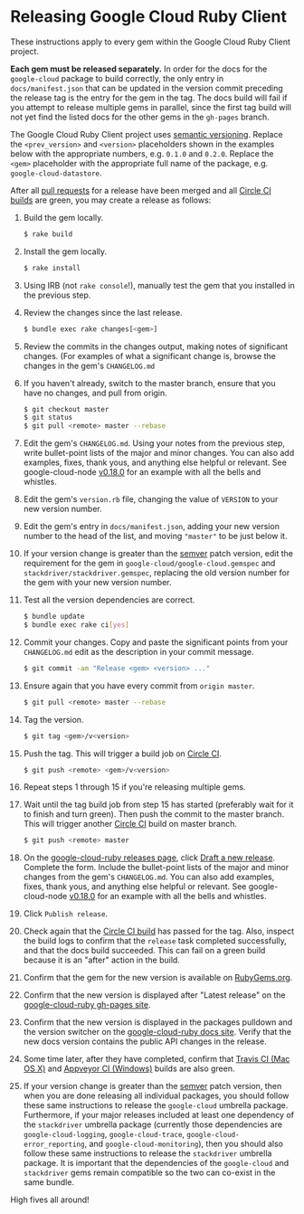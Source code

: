 # Releasing Google Cloud Ruby Client

These instructions apply to every gem within the Google Cloud Ruby Client project.

**Each gem must be released separately.** In order for the docs for the `google-cloud` package to build correctly, the only entry in `docs/manifest.json` that can be updated in the version commit preceding the release tag is the entry for the gem in the tag. The docs build will fail if you attempt to release multiple gems in parallel, since the first tag build will not yet find the listed docs for the other gems in the `gh-pages` branch.

The Google Cloud Ruby Client project uses [semantic versioning](http://semver.org). Replace the `<prev_version>` and `<version>` placeholders shown in the examples below with the appropriate numbers, e.g. `0.1.0` and `0.2.0`. Replace the `<gem>` placeholder with the appropriate full name of the package, e.g. `google-cloud-datastore`.

After all [pull requests](https://github.com/GoogleCloudPlatform/google-cloud-ruby/pulls) for a release have been merged and all [Circle CI builds](https://circleci.com/gh/GoogleCloudPlatform/google-cloud-ruby) are green, you may create a release as follows:

1. Build the gem locally.

    ```sh
    $ rake build
    ```

1. Install the gem locally.

    ```sh
    $ rake install
    ```

1. Using IRB (not `rake console`!), manually test the gem that you installed in the previous step.

1. Review the changes since the last release.

    ```sh
    $ bundle exec rake changes[<gem>]
    ```

1. Review the commits in the changes output, making notes of significant changes. (For examples of what a significant change is, browse the changes in the gem's `CHANGELOG.md`

1. If you haven't already, switch to the master branch, ensure that you have no changes, and pull from origin.

    ```sh
    $ git checkout master
    $ git status
    $ git pull <remote> master --rebase
    ```

1. Edit the gem's `CHANGELOG.md`. Using your notes from the previous step, write bullet-point lists of the major and minor changes. You can also add examples, fixes, thank yous, and anything else helpful or relevant. See google-cloud-node [v0.18.0](https://github.com/GoogleCloudPlatform/google-cloud-node/releases/tag/v0.18.0) for an example with all the bells and whistles.

1. Edit the gem's `version.rb` file, changing the value of `VERSION` to your new version number.

1. Edit the gem's entry in `docs/manifest.json`, adding your new version number to the head of the list, and moving `"master"` to be just below it.

1. If your version change is greater than the [semver](http://semver.org/) patch version, edit the requirement for the gem in `google-cloud/google-cloud.gemspec` and `stackdriver/stackdriver.gemspec`, replacing the old version number for the gem with your new version number.

1. Test all the version dependencies are correct.

    ```sh
    $ bundle update
    $ bundle exec rake ci[yes]
    ```

1. Commit your changes. Copy and paste the significant points from your `CHANGELOG.md` edit as the description in your commit message.

    ```sh
    $ git commit -am "Release <gem> <version> ..."
    ```

1. Ensure again that you have every commit from `origin master`.

    ```sh
    $ git pull <remote> master --rebase
    ```

1. Tag the version.

    ```sh
    $ git tag <gem>/v<version>
    ```

1. Push the tag. This will trigger a build job on [Circle CI](https://circleci.com/gh/GoogleCloudPlatform/google-cloud-ruby).

    ```sh
    $ git push <remote> <gem>/v<version>
    ```

1. Repeat steps 1 through 15 if you're releasing multiple gems.

1. Wait until the tag build job from step 15 has started (preferably wait for it to finish and turn green). Then push the commit to the master branch. This will trigger another [Circle CI](https://circleci.com/gh/GoogleCloudPlatform/google-cloud-ruby) build on master branch.

    ```sh
    $ git push <remote> master
    ```

1. On the [google-cloud-ruby releases page](https://github.com/GoogleCloudPlatform/google-cloud-ruby/releases), click [Draft a new release](https://github.com/GoogleCloudPlatform/google-cloud-ruby/releases/new). Complete the form. Include the bullet-point lists of the major and minor changes from the gem's `CHANGELOG.md`. You can also add examples, fixes, thank yous, and anything else helpful or relevant. See google-cloud-node [v0.18.0](https://github.com/GoogleCloudPlatform/google-cloud-node/releases/tag/v0.18.0) for an example with all the bells and whistles.

1. Click `Publish release`.

1. Check again that the [Circle CI build](https://circleci.com/gh/GoogleCloudPlatform/google-cloud-ruby) has passed for the tag. Also, inspect the build logs to confirm that the `release` task completed successfully, and that the docs build succeeded. This can fail on a green build because it is an "after" action in the build.

1. Confirm that the gem for the new version is available on [RubyGems.org](https://rubygems.org/gems/google-cloud).

1. Confirm that the new version is displayed after "Latest release" on the [google-cloud-ruby gh-pages site](http://googlecloudplatform.github.io/google-cloud-ruby/).

1. Confirm that the new version is displayed in the packages pulldown and the version switcher on the [google-cloud-ruby docs site](https://googlecloudplatform.github.io/google-cloud-ruby/#/). Verify that the new docs version contains the public API changes in the release.

1. Some time later, after they have completed, confirm that [Travis CI (Mac OS X)](https://travis-ci.org/GoogleCloudPlatform/google-cloud-ruby) and [Appveyor CI (Windows)](https://ci.appveyor.com/project/GoogleCloudPlatform/google-cloud-ruby) builds are also green.

1. If your version change is greater than the [semver](http://semver.org/) patch version, then when you are done releasing all individual packages, you should follow these same instructions to release the `google-cloud` umbrella package. Furthermore, if your major releases included at least one dependency of the `stackdriver` umbrella package (currently those dependencies are `google-cloud-logging`, `google-cloud-trace`, `google-cloud-error_reporting`, and `google-cloud-monitoring`), then you should also follow these same instructions to release the `stackdriver` umbrella package. It is important that the dependencies of the `google-cloud` and `stackdriver` gems remain compatible so the two can co-exist in the same bundle.

High fives all around!
